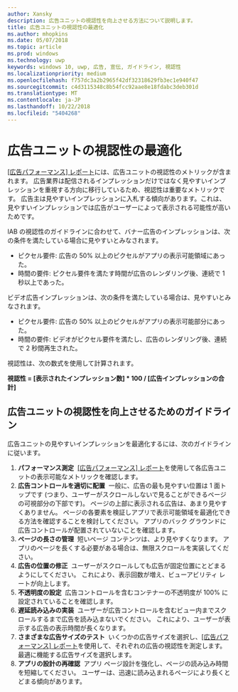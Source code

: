 ```yaml
---
author: Xansky
description: 広告ユニットの視認性を向上させる方法について説明します。
title: 広告ユニットの視認性の最適化
ms.author: mhopkins
ms.date: 05/07/2018
ms.topic: article
ms.prod: windows
ms.technology: uwp
keywords: windows 10, uwp, 広告, 宣伝, ガイドライン, 視認性
ms.localizationpriority: medium
ms.openlocfilehash: f757dc3a2b2965f42df32318629fb3ec1e940f47
ms.sourcegitcommit: c4d3115348c8b54fcc92aae8e18fdabc3deb301d
ms.translationtype: MT
ms.contentlocale: ja-JP
ms.lasthandoff: 10/22/2018
ms.locfileid: "5404268"
---
```

# <a name="optimize-the-viewability-of-your-ad-units"></a>広告ユニットの視認性の最適化

[[広告パフォーマンス] レポート](../publish/advertising-performance-report.md)には、広告ユニットの視認性のメトリックが含まれます。 広告業界は配信されるインプレッションだけではなく見やすいインプレッションを重視する方向に移行しているため、視認性は重要なメトリックです。 広告主は見やすいインプレッションに入札する傾向があります。これは、見やすいインプレッションでは広告がユーザーによって表示される可能性が高いためです。  

IAB の視認性のガイドラインに合わせて、バナー広告のインプレッションは、次の条件を満たしている場合に見やすいとみなされます。

* ピクセル要件: 広告の 50% 以上のピクセルがアプリの表示可能領域にあった。
* 時間の要件: ピクセル要件を満たす時間が広告のレンダリング後、連続で 1 秒以上であった。

ビデオ広告インプレッションは、次の条件を満たしている場合は、見やすいとみなされます。

* ピクセル要件: 広告の 50% 以上のピクセルがアプリの表示可能部分にあった。
* 時間の要件: ビデオがピクセル要件を満たし、広告のレンダリング後、連続で 2 秒間再生された。

視認性は、次の数式を使用して計算されます。

**視認性 = [表示されたインプレッション数] * 100 / [広告インプレッションの合計]**

## <a name="guidelines-to-improve-ad-unit-viewability"></a>広告ユニットの視認性を向上させるためのガイドライン

広告ユニットの見やすいインプレッションを最適化するには、次のガイドラインに従います。

1. **パフォーマンス測定**&nbsp;&nbsp;[[広告パフォーマンス] レポート](../publish/advertising-performance-report.md)を使用して各広告ユニットの表示可能なメトリックを確認します。
2.  **広告コントロールを適切に配置**&nbsp;&nbsp;一般に、広告の最も見やすい位置は 1 面トップです (つまり、ユーザーがスクロールしないで見ることができるページの可視部分の下部です)。 ページの上部に表示される広告は、あまり見やすくありません。 ページの各要素を検証しアプリで表示可能領域を最適化できる方法を確認することを検討してください。 アプリのバック グラウンドに広告コントロールが配置されていないことを確認します。
3.  **ページの長さの管理**&nbsp;&nbsp;短いページ コンテンツは、より見やすくなります。 アプリのページを長くする必要がある場合は、無限スクロールを実装してください。
4.  **広告の位置の修正**&nbsp;&nbsp;ユーザーがスクロールしても広告が固定位置にとどまるようにしてください。 これにより、表示回数が増え、ビューアビリティ レートが向上します。
5.  **不透明度の設定**&nbsp;&nbsp;広告コントロールを含むコンテナーの不透明度が 100% に設定されていることを確認します。
6.  **遅延読み込みの実装**&nbsp;&nbsp;ユーザーが広告コントロールを含むビュー内までスクロールするまで広告を読み込まないでください。 これにより、ユーザーが表示する広告の表示時間が長くなります。
7.  **さまざまな広告サイズのテスト**&nbsp;&nbsp;いくつかの広告サイズを選択し、[[広告パフォーマンス] レポート](../publish/advertising-performance-report.md)を使用して、それぞれの広告の視認性を測定します。 最適に機能する広告サイズを選択します。
8.  **アプリの設計の再確認**&nbsp;&nbsp;アプリ ページ設計を強化し、ページの読み込み時間を短縮してください。 ユーザーは、迅速に読み込まれるページにより長くとどまる傾向があります。
